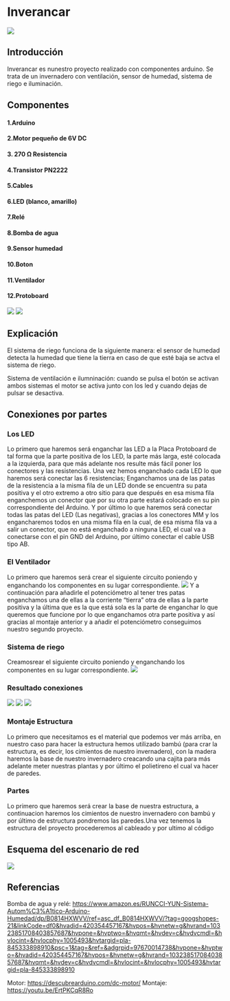 # Inverancar
![](foto4.jpg)
## Introducción
Inverancar es nunestro proyecto realizado con componentes arduino.
Se trata de un invernadero con ventilación, sensor de humedad, sistema de riego e iluminación.

## Componentes
#### 1.Arduino
#### 2.Motor pequeño de 6V DC
#### 3. 270 Ω Resistencia
#### 4.Transistor PN2222
#### 5.Cables
#### 6.LED (blanco, amarillo)
#### 7.Relé
#### 8.Bomba de agua
#### 9.Sensor humedad
#### 10.Boton
#### 11.Ventilador
#### 12.Protoboard

![](foto1.jpg)
![](foto2.jpg)



## Explicación
El sistema de riego funciona de la siguiente manera: el sensor de humedad detecta la humedad que tiene la tierra en caso de que esté baja se actva el sistema de riego.


Sistema de ventilación e ilumninación: cuando se pulsa el botón se activan ambos sistemas el motor se activa junto con los led y cuando dejas de pulsar se desactiva.

## Conexiones por partes
### Los LED
Lo primero que haremos será enganchar las LED a la Placa Protoboard de tal forma
que la parte positiva de los LED, la parte más larga, esté colocada a la izquierda,
para que más adelante nos resulte más fácil poner los conectores y las
resistencias. Una vez hemos enganchado cada LED lo que haremos será conectar
las 6 resistencias; Enganchamos una de las patas de la resistencia a la misma fila
de un LED donde se encuentra su pata positiva y el otro extremo a otro sitio para
que después en esa misma fila enganchemos un conector que por su otra parte
estará colocado en su pin correspondiente del Arduino. Y por último lo que
haremos será conectar todas las patas del LED (Las negativas), gracias a los
conectores MM y los engancharemos todos en una misma fila en la cual, de esa
misma fila va a salir un conector, que no está enganchado a ninguna LED, el cual va
a conectarse con el pin GND del Arduino, por último conectar el cable USB tipo AB.
### El Ventilador
Lo primero que haremos será crear el siguiente circuito poniendo y enganchando
los componentes en su lugar correspondiente.
![](foto7.jpg)
Y a continuación para añadirle el potenciómetro al tener tres patas enganchamos
una de ellas a la corriente “tierra” otra de ellas a la parte positiva y la última que
es la que está sola es la parte de enganchar lo que queremos que funcione por lo
que enganchamos otra parte positiva y así gracias al montaje anterior y a añadir el
potenciómetro conseguimos nuestro segundo proyecto.
### Sistema de riego
Creamosrear el siguiente circuito poniendo y enganchando
los componentes en su lugar correspondiente.
![](foto3.jpg)



### Resultado conexiones
![](foto6.jpg)
![](foto6.jpg)
![](foto5.jpg)

### Montaje Estructura
Lo primero que necesitamos es el material que podemos ver más arriba, en nuestro caso para hacer la estructura hemos utilizado bambú (para crar la estructura, es decir, los cimientos de nuestro invernadero), con la madera haremos la base de nuestro invernadero creacando una cajita para más adelante meter nuestras plantas y por último el polietireno el cual va hacer de paredes.
### Partes
Lo primero que haremos será crear la base de nuestra estructura, a continuacion haremos los cimientos de nuestro invernadero con bambú y por último de estructura pondremos las paredes.Una vez tenemos la estructura del proyecto procederemos al cableado y por ultimo al código



## Esquema del escenario de red
![](foto8.PNG)

## Referencias
Bomba de agua y relé: https://www.amazon.es/RUNCCI-YUN-Sistema-Autom%C3%A1tico-Arduino-Humedad/dp/B0814HXWVV/ref=asc_df_B0814HXWVV/?tag=googshopes-21&linkCode=df0&hvadid=420354457167&hvpos=&hvnetw=g&hvrand=10323851708403857687&hvpone=&hvptwo=&hvqmt=&hvdev=c&hvdvcmdl=&hvlocint=&hvlocphy=1005493&hvtargid=pla-845333898910&psc=1&tag=&ref=&adgrpid=97670014738&hvpone=&hvptwo=&hvadid=420354457167&hvpos=&hvnetw=g&hvrand=10323851708403857687&hvqmt=&hvdev=c&hvdvcmdl=&hvlocint=&hvlocphy=1005493&hvtargid=pla-845333898910

Motor: https://descubrearduino.com/dc-motor/
Montaje: https://youtu.be/ErtPKCqR8Ro



